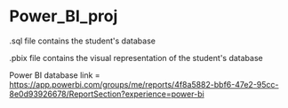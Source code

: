 # Power_BI_proj


.sql file contains the student's database

.pbix file contains the visual representation of the student's database

Power BI database link = https://app.powerbi.com/groups/me/reports/4f8a5882-bbf6-47e2-95cc-8e0d93926678/ReportSection?experience=power-bi
